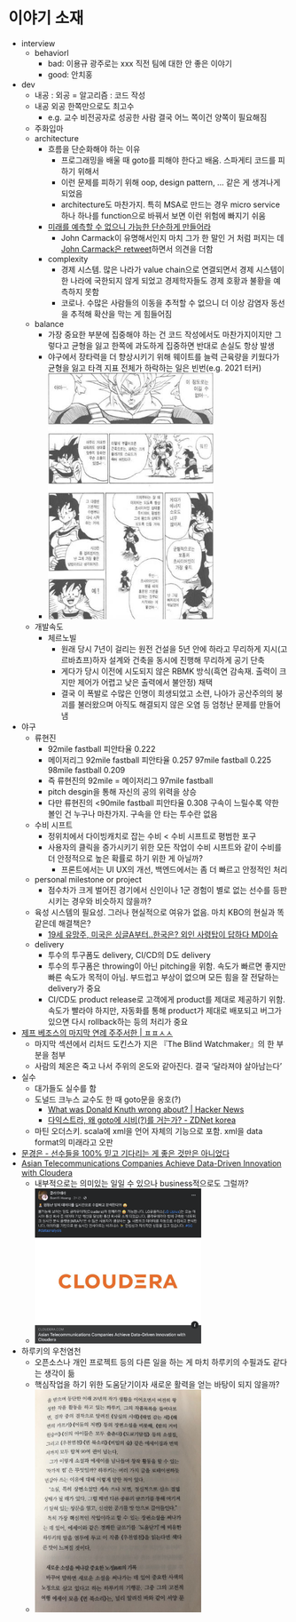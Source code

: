 # 이야기 소재

* interview
  * behaviorl
    * bad: 이용규 광주로는 xxx 직전 팀에 대한 안 좋은 이야기
    * good: 안치홍
* dev
  * 내공 : 외공 = 알고리즘 : 코드 작성
  * 내공 외공 한쪽만으로도 최고수
    * e.g. 교수 비전공자로 성공한 사람 결국 어느 쪽이건 양쪽이 필요해짐
  * 주화입마
  * architecture
    * 흐름을 단순화해야 하는 이유
      * 프로그래밍을 배울 때 goto를 피해야 한다고 배움. 스파게티 코드를 피하기 위해서
      * 이런 문제를 피하기 위해 oop, design pattern, ... 같은 게 생겨나게 되었음
      * architecture도 마찬가지. 특히 MSA로 만드는 경우 micro service 하나 하나를 function으로 바꿔서 보면 이런 위험에 빠지기 쉬움
    * [미래를 예측할 수 없으니 가능한 단순하게 만들어라](https://twitter.com/promit_roy/status/1405912880663433223)
      * John Carmack이 유명해서인지 마치 그가 한 말인 거 처럼 퍼지는 데 [John Carmack은 retweet](https://twitter.com/ID_AA_Carmack/status/1405932642005041153)하면서 의견을 더함
    * complexity
      * 경제 시스템. 많은 나라가 value chain으로 연결되면서 경제 시스템이 한 나라에 국한되지 않게 되었고 경제학자들도 경제 호황과 불황을 예측하지 못함
      * 코로나. 수많은 사람들의 이동을 추적할 수 없으니 더 이상 감염자 동선을 추적해 확산을 막는 게 힘들어짐
  * balance
    * 가장 중요한 부분에 집중해야 하는 건 코드 작성에서도 마찬가지이지만 그렇다고 균형을 잃고 한쪽에 과도하게 집중하면 반대로 손실도 항상 발생
    * 야구에서 장타력을 더 향상시키기 위해 웨이트를 늘력 근육량을 키웠다가 균형을 잃고 타격 지표 전체가 하락하는 일은 빈번(e.g. 2021 터커)
    * <img src="dragonball_balance.jpg" alt="" width="300"/>
  * 개발속도
    * 체르노빌
      * 원래 당시 7년이 걸리는 원전 건설을 5년 안에 하라고 무리하게 지시(고르바쵸프)하자 설계와 건축을 동시에 진행해 무리하게 공기 단축
      * 게다가 당시 이전에 시도되지 않은 RBMK 방식(흑연 감속재. 출력이 크지만 제어가 어렵고 낮은 출력에서 불안정) 채택
      * 결국 이 폭발로 수많은 인명이 희생되었고 소련, 나아가 공산주의의 붕괴를 불러왔으며 아직도 해결되지 않은 오염 등 엄청난 문제를 만들어냄
* 야구
  * 류현진
    * 92mile fastball 피안타율 0.222
    * 메이저리그 92mile fastball 피안타율 0.257 97mile fastball 0.225 98mile fastball 0.209
    * 즉 류현진의 92mile = 메이저리그 97mile fastball
    * pitch desgin을 통해 자신의 공의 위력을 상승
    * 다만 류현진의 <90mile fastball 피안타율 0.308 구속이 느릴수록 약한 볼인 건 누구나 마찬가지. 구속을 안 타는 투수란 없음
  * 수비 시프트
    * 정위치에서 다이빙캐치로 잡는 수비 < 수비 시프트로 평범한 포구
    * 사용자의 클릭을 증가시키기 위한 모든 작업이 수비 시프트와 같이 수비를 더 안정적으로 높은 확률로 하기 위한 게 아닐까?
      * 프론트에서는 UI UX의 개선, 백엔드에서는 좀 더 빠르고 안정적인 처리
  * personal milestone or project
    * 점수차가 크게 벌어진 경기에서 신인이나 1군 경험이 별로 없는 선수를 등판시키는 경우와 비슷하지 않을까?
  * 육성 시스템의 필요성. 그러나 현실적으로 여유가 없음. 마치 KBO의 현실과 똑같은데 해결책은?
    * [19세 유망주, 미국은 싱글A부터..한국은? 외인 사령탑이 답하다 MD이슈](https://sports.v.daum.net/v/kcL0qUA1xs)
  * delivery
    * 투수의 투구폼도 delivery, CI/CD의 D도 delivery
    * 투수의 투구폼은 throwing이 아닌 pitching을 위함. 속도가 빠르면 좋지만 빠른 속도가 목적이 아님. 부드럽고 부상이 없으며 모든 힘을 잘 전달하는 delivery가 중요
    * CI/CD도 product release로 고객에게 product를 제대로 제공하기 위함. 속도가 빨라야 하지만, 자동화를 통해 product가 제대로 배포되고 버그가 있으면 다시 rollback하는 등의 처리가 중요
* [제프 베조스의 마지막 연례 주주서한 | ㅍㅍㅅㅅ](https://ppss.kr/archives/240022)
  * 마지막 섹션에서 리처드 도킨스가 지은 『The Blind Watchmaker』의 한 부분을 첨부
  * 사람의 체온은 죽고 나서 주위의 온도와 같아진다. 결국 ‘달라져야 살아남는다’
* 실수
  * 대가들도 실수를 함
  * 도널드 크누스 교수도 한 때 goto문을 옹호(?)
    * [What was Donald Knuth wrong about? | Hacker News](https://news.ycombinator.com/item?id=17164505)
    * [다익스트라, 왜 goto에 시비(?)를 거는가? - ZDNet korea](https://zdnet.co.kr/view/?no=00000010060491&from=pc)
  * 마틴 오더스키. scala에 xml을 언어 자체의 기능으로 포함. xml을 data format의 미래라고 오판
* [문경은 - 선수들을 100% 믿고 기다리는 게 좋은 것만은 아니었다](https://sports.news.naver.com/news.nhn?oid=529&aid=0000057518)
* [Asian Telecommunications Companies Achieve Data-Driven Innovation with Cloudera](https://www.cloudera.com/about/news-and-blogs/press-releases/2021-08-03-asian-telecommunications-companies-achieve-data-driven-innovation-with-cloudera.html)
  * 내부적으로는 의미있는 일일 수 있으나 business적으로도 그럴까?
  * <img src="cloudera_lguplus.png" alt="" width="300"/>
* 하루키의 우천염천
  * 오픈소스나 개인 프로젝트 등의 다른 일을 하는 게 마치 하루키의 수필과도 같다는 생각이 듦
  * 핵심작업을 하기 위한 도움닫기이자 새로운 활력을 얻는 바탕이 되지 않을까?
  * <img src="uten_enten.jpeg" alt="" width="300"/>
